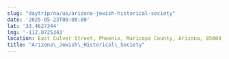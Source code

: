 ```yaml
---
slug: "daytrip/na/us/arizona-jewish-historical-society"
date: '2025-05-23T00:00:00'
lat: '33.4627344'
lng: '-112.0725343'
location: East Culver Street, Phoenix, Maricopa County, Arizona, 85004, United States
title: "Arizona\_Jewish\_Historical\_Society"
---
```



